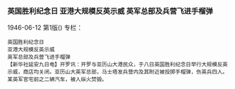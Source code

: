 ### 英国胜利纪念日  亚港大规模反英示威  英军总部及兵营飞进手榴弹

1946-06-12
第1版()
专栏：

    英国胜利纪念日
    亚港大规模反英示威
    英军总部及兵营飞进手榴弹
    【新华社延安九日电】开罗讯：开罗与亚历山大港民众，于八日英国胜利纪念日举行大规模反英示威，商店均关闭。亚历山大英军总部，马士塔发兵营内及其附近被投掷手榴弹，伤英兵四人。某英军官宅前之二辆汽车，被人纵火焚毁。

